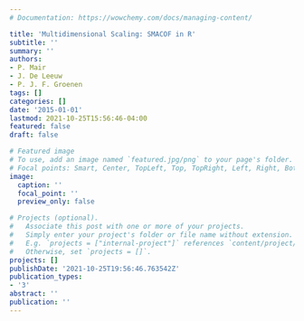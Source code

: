 ```yaml
---
# Documentation: https://wowchemy.com/docs/managing-content/

title: 'Multidimensional Scaling: SMACOF in R'
subtitle: ''
summary: ''
authors:
- P. Mair
- J. De Leeuw
- P. J. F. Groenen
tags: []
categories: []
date: '2015-01-01'
lastmod: 2021-10-25T15:56:46-04:00
featured: false
draft: false

# Featured image
# To use, add an image named `featured.jpg/png` to your page's folder.
# Focal points: Smart, Center, TopLeft, Top, TopRight, Left, Right, BottomLeft, Bottom, BottomRight.
image:
  caption: ''
  focal_point: ''
  preview_only: false

# Projects (optional).
#   Associate this post with one or more of your projects.
#   Simply enter your project's folder or file name without extension.
#   E.g. `projects = ["internal-project"]` references `content/project/deep-learning/index.md`.
#   Otherwise, set `projects = []`.
projects: []
publishDate: '2021-10-25T19:56:46.763542Z'
publication_types:
- '3'
abstract: ''
publication: ''
---
```

